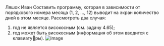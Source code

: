 Ляшок Иван Составить программу, которая в зависимости от порядкового номера месяца 
(1, 2, ..., 12) выводит на экран количество дней в этом месяце. Рассмотреть 
два случая:
1) год не является високосным (см. задачу 4.65); 
2) год может быть високосным (информация об этом вводится с клавиатуры).
![image](https://user-images.githubusercontent.com/97744261/204369140-36674158-dcfa-476b-b02e-c14148d1bff6.png)
